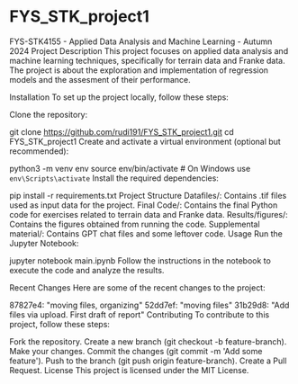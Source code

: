# FYS_STK_project1
FYS-STK4155 - Applied Data Analysis and Machine Learning - Autumn 2024
Project Description
This project focuses on applied data analysis and machine learning techniques, specifically for terrain data and Franke data. The project is about the exploration and implementation of regression models and the assesment of their performance.

Installation
To set up the project locally, follow these steps:

Clone the repository:

git clone https://github.com/rudi191/FYS_STK_project1.git
cd FYS_STK_project1
Create and activate a virtual environment (optional but recommended):

python3 -m venv env
source env/bin/activate  # On Windows use `env\Scripts\activate`
Install the required dependencies:

pip install -r requirements.txt
Project Structure
Datafiles/: Contains .tif files used as input data for the project.
Final Code/: Contains the final Python code for exercises related to terrain data and Franke data.
Results/figures/: Contains the figures obtained from running the code.
Supplemental material/: Contains GPT chat files and some leftover code.
Usage
Run the Jupyter Notebook:

jupyter notebook main.ipynb
Follow the instructions in the notebook to execute the code and analyze the results.

Recent Changes
Here are some of the recent changes to the project:

87827e4: "moving files, organizing"
52dd7ef: "moving files"
31b29d8: "Add files via upload. First draft of report"
Contributing
To contribute to this project, follow these steps:

Fork the repository.
Create a new branch (git checkout -b feature-branch).
Make your changes.
Commit the changes (git commit -m 'Add some feature').
Push to the branch (git push origin feature-branch).
Create a Pull Request.
License
This project is licensed under the MIT License.

